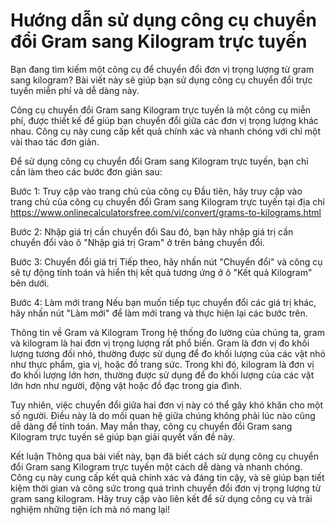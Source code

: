 Hướng dẫn sử dụng công cụ chuyển đổi Gram sang Kilogram trực tuyến
==================================================================

Bạn đang tìm kiếm một công cụ để chuyển đổi đơn vị trọng lượng từ gram sang kilogram? Bài viết này sẽ giúp bạn sử dụng công cụ chuyển đổi trực tuyến miễn phí và dễ dàng này.

Công cụ chuyển đổi Gram sang Kilogram trực tuyến là một công cụ miễn phí, được thiết kế để giúp bạn chuyển đổi giữa các đơn vị trọng lượng khác nhau. Công cụ này cung cấp kết quả chính xác và nhanh chóng với chỉ một vài thao tác đơn giản.

Để sử dụng công cụ chuyển đổi Gram sang Kilogram trực tuyến, bạn chỉ cần làm theo các bước đơn giản sau:

Bước 1: Truy cập vào trang chủ của công cụ Đầu tiên, hãy truy cập vào trang chủ của công cụ chuyển đổi Gram sang Kilogram trực tuyến tại địa chỉ <https://www.onlinecalculatorsfree.com/vi/convert/grams-to-kilograms.html>

Bước 2: Nhập giá trị cần chuyển đổi Sau đó, bạn hãy nhập giá trị cần chuyển đổi vào ô "Nhập giá trị Gram" ở trên bảng chuyển đổi.

Bước 3: Chuyển đổi giá trị Tiếp theo, hãy nhấn nút "Chuyển đổi" và công cụ sẽ tự động tính toán và hiển thị kết quả tương ứng ở ô "Kết quả Kilogram" bên dưới.

Bước 4: Làm mới trang Nếu bạn muốn tiếp tục chuyển đổi các giá trị khác, hãy nhấn nút "Làm mới" để làm mới trang và thực hiện lại các bước trên.

Thông tin về Gram và Kilogram Trong hệ thống đo lường của chúng ta, gram và kilogram là hai đơn vị trọng lượng rất phổ biến. Gram là đơn vị đo khối lượng tương đối nhỏ, thường được sử dụng để đo khối lượng của các vật nhỏ như thực phẩm, gia vị, hoặc đồ trang sức. Trong khi đó, kilogram là đơn vị đo khối lượng lớn hơn, thường được sử dụng để đo khối lượng của các vật lớn hơn như người, động vật hoặc đồ đạc trong gia đình.

Tuy nhiên, việc chuyển đổi giữa hai đơn vị này có thể gây khó khăn cho một số người. Điều này là do mối quan hệ giữa chúng không phải lúc nào cũng dễ dàng để tính toán. May mắn thay, công cụ chuyển đổi Gram sang Kilogram trực tuyến sẽ giúp bạn giải quyết vấn đề này.

Kết luận Thông qua bài viết này, bạn đã biết cách sử dụng công cụ chuyển đổi Gram sang Kilogram trực tuyến một cách dễ dàng và nhanh chóng. Công cụ này cung cấp kết quả chính xác và đáng tin cậy, và sẽ giúp bạn tiết kiệm thời gian và công sức trong quá trình chuyển đổi đơn vị trọng lượng từ gram sang kilogram. Hãy truy cập vào liên kết để sử dụng công cụ và trải nghiệm những tiện ích mà nó mang lại!